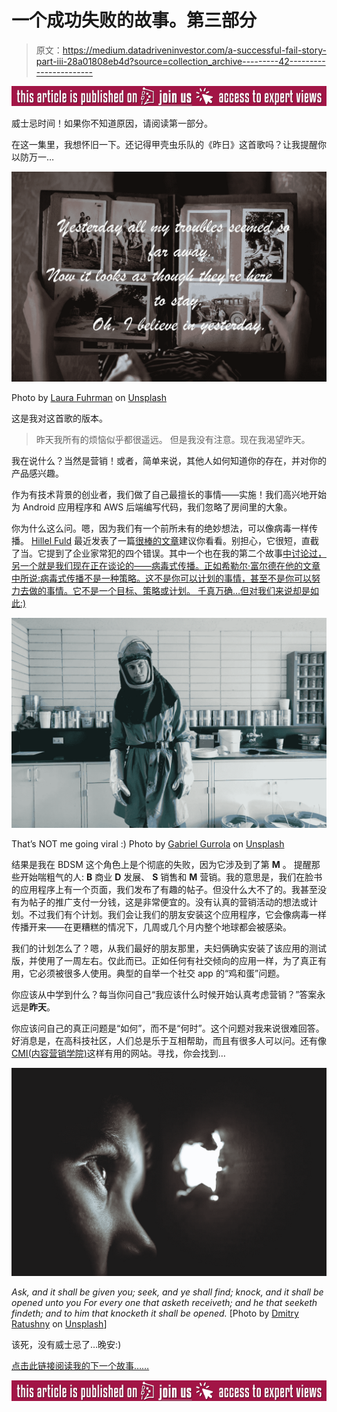# 一个成功失败的故事。第三部分

> 原文：<https://medium.datadriveninvestor.com/a-successful-fail-story-part-iii-28a01808eb4d?source=collection_archive---------42----------------------->

[![](img/140bf069389cc3f59a326904ad00da36.png)](http://www.track.datadriveninvestor.com/ExpertViewTeali1)

威士忌时间！如果你不知道原因，请阅读第一部分。

在这一集里，我想怀旧一下。还记得甲壳虫乐队的《昨日》这首歌吗？让我提醒你以防万一…

![](img/2563f70302f119e17bf865259c4aa5b1.png)

Photo by [Laura Fuhrman](https://unsplash.com/photos/73OJLcahQHg?utm_source=unsplash&utm_medium=referral&utm_content=creditCopyText) on [Unsplash](https://unsplash.com/search/photos/past?utm_source=unsplash&utm_medium=referral&utm_content=creditCopyText)

这是我对这首歌的版本。

> 昨天我所有的烦恼似乎都很遥远。
> 但是我没有注意。现在我渴望昨天。

我在说什么？当然是营销！或者，简单来说，其他人如何知道你的存在，并对你的产品感兴趣。

作为有技术背景的创业者，我们做了自己最擅长的事情——实施！我们高兴地开始为 Android 应用程序和 AWS 后端编写代码，我们忽略了房间里的大象。

你为什么这么问。嗯，因为我们有一个前所未有的绝妙想法，可以像病毒一样传播。 [Hillel Fuld](https://www.linkedin.com/in/hillelfuld/) 最近发表了一篇[很棒的文章](https://lnkd.in/eKmPcW6)建议你看看。别担心，它很短，直截了当。它提到了企业家常犯的四个错误。其中一个也在我的第二个故事[中讨论过，另一个就是我们现在正在谈论的——病毒式传播。正如希勒尔·富尔德在他的文章中所说:病毒式传播不是一种策略。这不是你可以计划的事情，甚至不是你可以努力去做的事情。它不是一个目标、策略或计划。
千真万确…但对我们来说却是如此:)](https://medium.com/datadriveninvestor/a-successful-fuck-up-story-part-ii-9ea12c359d2e)

![](img/406167d0d7598f5183915e83f60510f2.png)

That’s NOT me going viral :) Photo by [Gabriel Gurrola](https://unsplash.com/photos/uj6Q2BMd6F8?utm_source=unsplash&utm_medium=referral&utm_content=creditCopyText) on [Unsplash](https://unsplash.com/search/photos/disease?utm_source=unsplash&utm_medium=referral&utm_content=creditCopyText)

结果是我在 BDSM 这个角色上是个彻底的失败，因为它涉及到了第 **M** 。
提醒那些开始喘粗气的人: **B** 商业 **D** 发展、 **S** 销售和 **M** 营销。我的意思是，我们在脸书的应用程序上有一个页面，我们发布了有趣的帖子。但没什么大不了的。我甚至没有为帖子的推广支付一分钱，这是非常便宜的。没有认真的营销活动的想法或计划。不过我们有个计划。我们会让我们的朋友安装这个应用程序，它会像病毒一样传播开来——在更糟糕的情况下，几周或几个月内整个地球都会被感染。

我们的计划怎么了？嗯，从我们最好的朋友那里，夫妇俩确实安装了该应用的测试版，并使用了一周左右。仅此而已。正如任何有社交倾向的应用一样，为了真正有用，它必须被很多人使用。典型的自举一个社交 app 的“鸡和蛋”问题。

你应该从中学到什么？每当你问自己“我应该什么时候开始认真考虑营销？”答案永远是**昨天**。

你应该问自己的真正问题是“如何”，而不是“何时”。这个问题对我来说很难回答。好消息是，在高科技社区，人们总是乐于互相帮助，而且有很多人可以问。还有像 [CMI(内容营销学院)](https://contentmarketinginstitute.com/)这样有用的网站。寻找，你会找到…

![](img/9e7cb8530dcd9fac014b7c99bf17c071.png)

*Ask, and it shall be given you;
seek, and ye shall find;
knock, and it shall be opened unto you
For every one that asketh receiveth; and he that seeketh findeth;
and to him that knocketh it shall be opened.* [Photo by [Dmitry Ratushny](https://unsplash.com/photos/xsGApcVbojU?utm_source=unsplash&utm_medium=referral&utm_content=creditCopyText) on [Unsplash](https://unsplash.com/search/photos/seek?utm_source=unsplash&utm_medium=referral&utm_content=creditCopyText)]

该死，没有威士忌了…晚安:)

[点击此链接阅读我的下一个故事……](https://medium.com/p/87d09914ebbc?source=your_stories_page---------------------------)

[![](img/fc2ca2bac67a428466b5f1493489ec85.png)](http://www.track.datadriveninvestor.com/ExpertViewI1B)